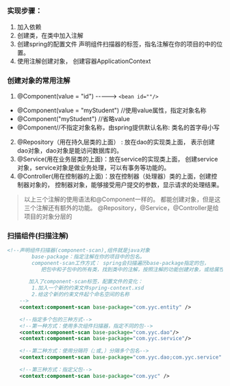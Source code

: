 ### 实现步骤：
1. 加入依赖
2. 创建类，在类中加入注解
3. 创建spring的配置文件
声明组件扫描器的标签，指名注解在你的项目的中的位置。
4. 使用注解创建对象， 创建容器ApplicationContext

### 创建对象的常用注解

1. @Component(value = "id") -----> `<bean id=""/> `

* @Component(value = "myStudent") //使用value属性，指定对象名称
* @Component("myStudent") //省略value
* @Component//不指定对象名称，由spring提供默认名称: 类名的首字母小写

2. @Repository（用在持久层类的上面） : 放在dao的实现类上面，
              表示创建dao对象，dao对象是能访问数据库的。
3. @Service(用在业务层类的上面)：放在service的实现类上面，
             创建service对象，service对象是做业务处理，可以有事务等功能的。
4. @Controller(用在控制器的上面)：放在控制器（处理器）类的上面，创建控制器对象的，
             控制器对象，能够接受用户提交的参数，显示请求的处理结果。
> 以上三个注解的使用语法和@Component一样的。 都能创建对象，但是这三个注解还有额外的功能。
@Repository，@Service，@Controller是给项目的对象分层的

### 扫描组件(扫描注解)

```xml
<!--声明组件扫描器(component-scan),组件就是java对象
        base-package：指定注解在你的项目中的包名。
        component-scan工作方式： spring会扫描遍历base-package指定的包，
           把包中和子包中的所有类，找到类中的注解，按照注解的功能创建对象，或给属性赋值。

       加入了component-scan标签，配置文件的变化：
        1.加入一个新的约束文件spring-context.xsd
        2.给这个新的约束文件起个命名空间的名称
    -->
    <context:component-scan base-package="com.yyc.entity" />

    <!--指定多个包的三种方式-->
    <!--第一种方式：使用多次组件扫描器，指定不同的包-->
    <context:component-scan base-package="com.yyc.dao"/>
    <context:component-scan base-package="com.yyc.service"/>

    <!--第二种方式：使用分隔符（;或,）分隔多个包名-->
    <context:component-scan base-package="com.yyc.dao;com.yyc.service" />

    <!--第三种方式：指定父包-->
    <context:component-scan base-package="com.yyc" />

```



